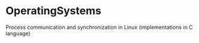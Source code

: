 # OperatingSystems
Process communication and synchronization in Linux (implementations in C language)
